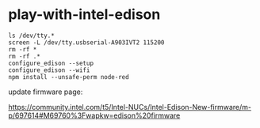 # play-with-intel-edison


```
ls /dev/tty.*
screen -L /dev/tty.usbserial-A903IVT2 115200
rm -rf *
rm -rf .*
configure_edison --setup
configure_edison --wifi
npm install --unsafe-perm node-red
```

update firmware page:

https://community.intel.com/t5/Intel-NUCs/Intel-Edison-New-firmware/m-p/697614#M69760%3Fwapkw=edison%20firmware
